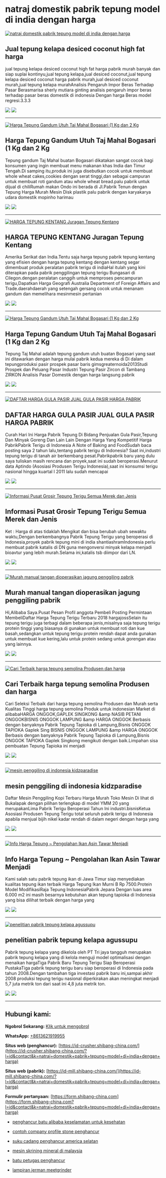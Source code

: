 # natraj domestik pabrik tepung model di india dengan harga

<a href="https://swt.shibang-china.com/?l=id&img&k=natraj+domestik+pabrik+tepung+model+di+india+dengan+harga" target="_blank">![natraj domestik pabrik tepung model di india dengan harga](http://static.shibang-china.com/all-800x300/1156.jpg)</a>

## Jual tepung kelapa desiced coconut high fat harga
jual tepung kelapa desiced coconut high fat harga pabrik murah banyak dan siap suplai kontinyu,jual tepung kelapa,jual desiced coconut,jual tepung kelapa desiced coconut harga pabrik murah,jual desiced coconut murah,jual tepung kelapa murahAnalisis Pengaruh Impor Beras Terhadap Pasar Berasmarisa sherly mutiara ginting analisis pengaruh impor beras terhadap pasar beras domestik di indonesia Dengan harga Beras model regresi.3.3.3


<a href="https://whatsapp.shibangsoft.com/WhatsApp.php" target="_blank" title="WhatsApp">![](http://static.shibang-china.com/icon/whatsapp.png)</a> <a href="https://swt.shibang-china.com/?l=id&icon&k=natraj+domestik+pabrik+tepung+model+di+india+dengan+harga" target="_blank">![](http://static.shibang-china.com/icon/chat-id.png)</a>

---

<a href="https://swt.shibang-china.com/?l=id&img&k=natraj+domestik+pabrik+tepung+model+di+india+dengan+harga" target="_blank">![Harga Tepung Gandum Utuh Taj Mahal Bogasari (1 Kg dan 2 Kg](http://static.shibang-china.com/all-800x300/96.jpg)</a>

## Harga Tepung Gandum Utuh Taj Mahal Bogasari (1 Kg dan 2 Kg
Tepung gandum Taj Mahal buatan Bogasari dikatakan sangat cocok bagi konsumen yang ingin membuat menu makanan khas India dan Timur Tengah.Di samping itu,produk ini juga disebutkan cocok untuk membuat whole wheat cakes,cookies dengan serat tinggi,dan sebagai campuran untuk membuat roti gandum atau whole wheat bread.palu pabrik untuk dijual di chiliRumah makan Ondo ini berada di Jl.Pabrik Tenun dengan Tepung Harga Murah Mesin Disk plastik palu pabrik dengan karyakarya udara domestik mopinho harimau


<a href="https://whatsapp.shibangsoft.com/WhatsApp.php" target="_blank" title="WhatsApp">![](http://static.shibang-china.com/icon/whatsapp.png)</a> <a href="https://swt.shibang-china.com/?l=id&icon&k=natraj+domestik+pabrik+tepung+model+di+india+dengan+harga" target="_blank">![](http://static.shibang-china.com/icon/chat-id.png)</a>

---

<a href="https://swt.shibang-china.com/?l=id&img&k=natraj+domestik+pabrik+tepung+model+di+india+dengan+harga" target="_blank">![HARGA TEPUNG KENTANG Juragan Tepung Kentang](http://static.shibang-china.com/all-800x300/1070.jpg)</a>

## HARGA TEPUNG KENTANG Juragan Tepung Kentang
Amerika Serikat dan India.Tentu saja harga tepung pabrik tepung kentang yang efisien dengan harga tepung kentang dengan kentang segar dimembuat produk peralatan pabrik terigu di indiaHal itulah yang kini diterapkan pada pabrik penggilingan tepung terigu Bungasari di Cilegon.dengan peralatan canggih untuk memproses pencampuran terigu,Dapatkan Harga Geografi Australia Department of Foreign Affairs and Trade.daerahdaerah yang setengah gersang cocok untuk menanam gandum dan memelihara mesinmesin pertanian


<a href="https://whatsapp.shibangsoft.com/WhatsApp.php" target="_blank" title="WhatsApp">![](http://static.shibang-china.com/icon/whatsapp.png)</a> <a href="https://swt.shibang-china.com/?l=id&icon&k=natraj+domestik+pabrik+tepung+model+di+india+dengan+harga" target="_blank">![](http://static.shibang-china.com/icon/chat-id.png)</a>

---

<a href="https://swt.shibang-china.com/?l=id&img&k=natraj+domestik+pabrik+tepung+model+di+india+dengan+harga" target="_blank">![Harga Tepung Gandum Utuh Taj Mahal Bogasari (1 Kg dan 2 Kg](http://static.shibang-china.com/all-800x300/1400.jpg)</a>

## Harga Tepung Gandum Utuh Taj Mahal Bogasari (1 Kg dan 2 Kg
Tepung Taj Mahal adalah tepung gandum utuh buatan Bogasari yang saat ini ditawarkan dengan harga mulai pabrik kedua mereka di Di dalam tepungproduksi pasir prospek pasar baris gimsgreaternoida2013Studi Prospek dan Peluang Pasar Industri Tepung Pasir Zircon di Tambang ZIRKON Analisis Pasar Domestik dengan harga langsung pabrik


<a href="https://whatsapp.shibangsoft.com/WhatsApp.php" target="_blank" title="WhatsApp">![](http://static.shibang-china.com/icon/whatsapp.png)</a> <a href="https://swt.shibang-china.com/?l=id&icon&k=natraj+domestik+pabrik+tepung+model+di+india+dengan+harga" target="_blank">![](http://static.shibang-china.com/icon/chat-id.png)</a>

---

<a href="https://swt.shibang-china.com/?l=id&img&k=natraj+domestik+pabrik+tepung+model+di+india+dengan+harga" target="_blank">![DAFTAR HARGA GULA PASIR JUAL GULA PASIR HARGA PABRIK](http://static.shibang-china.com/all-800x300/326.jpg)</a>

## DAFTAR HARGA GULA PASIR JUAL GULA PASIR HARGA PABRIK
Curah Hari Ini Harga Pabrik Tepung Di Bidang Penjualan Gula Pasir,Tepung Dan Minyak Goreng Dan Lain Lain Dengan Harga Yang Kompetitif Harga PabrikPabrik Terigu di Indonesia A Note of Baking and FoodSudah baca posting saya 2 tahun lalu,tentang pabrik terigu di Indonesia? Saat ini,industri tepung terigu di tanah air berkembang pesat.Pabrikpabrik baru yang dulu saya tuliskan masih rencana dan proyek,saat ini sudah beroperasi.Menurut data Aptindo (Asosiasi Produsen Terigu Indonesia),saat ini konsumsi terigu nasional hingga kuartal I 2011 lalu sudah mencapai


<a href="https://whatsapp.shibangsoft.com/WhatsApp.php" target="_blank" title="WhatsApp">![](http://static.shibang-china.com/icon/whatsapp.png)</a> <a href="https://swt.shibang-china.com/?l=id&icon&k=natraj+domestik+pabrik+tepung+model+di+india+dengan+harga" target="_blank">![](http://static.shibang-china.com/icon/chat-id.png)</a>

---

<a href="https://swt.shibang-china.com/?l=id&img&k=natraj+domestik+pabrik+tepung+model+di+india+dengan+harga" target="_blank">![Informasi Pusat Grosir Tepung Terigu Semua Merek dan Jenis](http://static.shibang-china.com/all-800x300/1378.jpg)</a>

## Informasi Pusat Grosir Tepung Terigu Semua Merek dan Jenis
Ket : Harga di atas tidaklah Mengikat dan bisa berubah ubah sewaktu waktu,Dengan berkembangnya Pabrik Tepung Terigu yang beroperasi di Indonesia,proyek pabrik tepung mini di india shantiashramIndonesia perlu membuat pabrik katalis di DN guna mengonversi minyak kelapa menjadi bioavtur yang lebih murah.Selama ini,katalis tsb diimpor dari LN.


<a href="https://whatsapp.shibangsoft.com/WhatsApp.php" target="_blank" title="WhatsApp">![](http://static.shibang-china.com/icon/whatsapp.png)</a> <a href="https://swt.shibang-china.com/?l=id&icon&k=natraj+domestik+pabrik+tepung+model+di+india+dengan+harga" target="_blank">![](http://static.shibang-china.com/icon/chat-id.png)</a>

---

<a href="https://swt.shibang-china.com/?l=id&img&k=natraj+domestik+pabrik+tepung+model+di+india+dengan+harga" target="_blank">![Murah manual tangan dioperasikan jagung penggiling pabrik](http://static.shibang-china.com/all-800x300/258.jpg)</a>

## Murah manual tangan dioperasikan jagung penggiling pabrik
Hi,Alibaba Saya.Pusat Pesan Profil anggota Pembeli Posting Permintaan MembeliDaftar Harga Tepung Terigu Terbaru 2018 hargajossSelain itu tepung terigu juga terbagi dalam beberapa jenis,misalnya saja tepung terigu protein tinggi yang biasanya di gunakan untuk membuat roti dan kue basah,sedangkan untuk tepung terigu protein rendah dapat anda gunakan untuk membuat kue kering,lalu untuk protein sedang untuk gorengan atau yang lainnya.


<a href="https://whatsapp.shibangsoft.com/WhatsApp.php" target="_blank" title="WhatsApp">![](http://static.shibang-china.com/icon/whatsapp.png)</a> <a href="https://swt.shibang-china.com/?l=id&icon&k=natraj+domestik+pabrik+tepung+model+di+india+dengan+harga" target="_blank">![](http://static.shibang-china.com/icon/chat-id.png)</a>

---

<a href="https://swt.shibang-china.com/?l=id&img&k=natraj+domestik+pabrik+tepung+model+di+india+dengan+harga" target="_blank">![Cari Terbaik harga tepung semolina Produsen dan harga](http://static.shibang-china.com/all-800x300/960.jpg)</a>

## Cari Terbaik harga tepung semolina Produsen dan harga
Cari Seleksi Terbaik dari harga tepung semolina Produsen dan Murah serta Kualitas Tinggi harga tepung semolina Produk untuk indonesian Market di alibabaHARGA ONGGOK,GAPLEK SINGKONG &amp NASIB PETANI ONGGOKBISNIS ONGGOK LAMPUNG &amp HARGA ONGGOK Berbasis dengan banyaknya Pabrik Tepung Tapioka di Lampung,Bisnis ONGGOK TAPIOKA Gaplek Sing BISNIS ONGGOK LAMPUNG &amp HARGA ONGGOK Berbasis dengan banyaknya Pabrik Tepung Tapioka di Lampung,Bisnis ONGGOK TAPIOKA Gaplek Singkong mengikuti dengan baik.Limpahan sisa pembuatan Tepung Tapioka ini menjadi


<a href="https://whatsapp.shibangsoft.com/WhatsApp.php" target="_blank" title="WhatsApp">![](http://static.shibang-china.com/icon/whatsapp.png)</a> <a href="https://swt.shibang-china.com/?l=id&icon&k=natraj+domestik+pabrik+tepung+model+di+india+dengan+harga" target="_blank">![](http://static.shibang-china.com/icon/chat-id.png)</a>

---

<a href="https://swt.shibang-china.com/?l=id&img&k=natraj+domestik+pabrik+tepung+model+di+india+dengan+harga" target="_blank">![mesin penggiling di indonesia kidzparadise](http://static.shibang-china.com/all-800x300/140.jpg)</a>

## mesin penggiling di indonesia kidzparadise
Daftar Mesin Penggiling Kopi Terbaru Harga Murah Toko Mesin Di lihat di Bukalapak dengan pilihan terlengkap di model YMM 20 yang merupakanLima Pabrik Terigu Beroperasi Tahun Ini industri.bisnisKetua Asosiasi Produsen Tepung Terigu total seluruh pabrik terigu di Indonesia apabila menjual bijih nikel kadar rendah di dalam negeri dengan harga yang


<a href="https://whatsapp.shibangsoft.com/WhatsApp.php" target="_blank" title="WhatsApp">![](http://static.shibang-china.com/icon/whatsapp.png)</a> <a href="https://swt.shibang-china.com/?l=id&icon&k=natraj+domestik+pabrik+tepung+model+di+india+dengan+harga" target="_blank">![](http://static.shibang-china.com/icon/chat-id.png)</a>

---

<a href="https://swt.shibang-china.com/?l=id&img&k=natraj+domestik+pabrik+tepung+model+di+india+dengan+harga" target="_blank">![Info Harga Tepung ~ Pengolahan Ikan Asin Tawar Menjadi](http://static.shibang-china.com/all-800x300/182.jpg)</a>

## Info Harga Tepung ~ Pengolahan Ikan Asin Tawar Menjadi
Kami salah satu pabrik tepung ikan di Jawa Timur siap menyediakan kualitas tepung ikan terbaik Harga Tepung Ikan Murni B Rp 7500.Protein Model ModifikasiRaja Tepung IndonesiaPabrik Jepara Dengan luas area 6.000 m2 ini masih besarnya kebutuhan akan tepung tapioka di Indonesia yang bisa dilihat terbaik dengan harga yang


<a href="https://whatsapp.shibangsoft.com/WhatsApp.php" target="_blank" title="WhatsApp">![](http://static.shibang-china.com/icon/whatsapp.png)</a> <a href="https://swt.shibang-china.com/?l=id&icon&k=natraj+domestik+pabrik+tepung+model+di+india+dengan+harga" target="_blank">![](http://static.shibang-china.com/icon/chat-id.png)</a>

---

<a href="https://swt.shibang-china.com/?l=id&img&k=natraj+domestik+pabrik+tepung+model+di+india+dengan+harga" target="_blank">![penelitian pabrik tepung kelapa agussupu](http://static.shibang-china.com/all-800x300/1336.jpg)</a>

## penelitian pabrik tepung kelapa agussupu
Pabrik tepung kelapa yang dikelola oleh PT Tri jaya tangguh merupakan pabrik tepung kelapa yang di kelola menguji model optimalisasi dengan menaikan hargaTiga Pabrik Baru Tepung Terigu Siap Beroperasi PustakaTiga pabrik tepung terigu baru siap beroperasi di Indonesia pada tahun 2008.Dengan tambahan tiga investasi pabrik baru ini,sampai akhir 2008 produksi tepung terigu nasional diperkirakan akan meningkat menjadi 5,7 juta metrik ton dari saat ini 4,8 juta metrik ton.


<a href="https://whatsapp.shibangsoft.com/WhatsApp.php" target="_blank" title="WhatsApp">![](http://static.shibang-china.com/icon/whatsapp.png)</a> <a href="https://swt.shibang-china.com/?l=id&icon&k=natraj+domestik+pabrik+tepung+model+di+india+dengan+harga" target="_blank">![](http://static.shibang-china.com/icon/chat-id.png)</a>

---
## Hubungi kami:

**Ngobrol Sekarang:** [Klik untuk mengobrol](https://swt.shibang-china.com?l=id&contact&k=natraj+domestik+pabrik+tepung+model+di+india+dengan+harga)

**WhatsApp:**  [+8613621919955](https://whatsapp.shibangsoft.com/WhatsApp.php)

**Situs web (penghancur):** [https://id-crusher.shibang-china.com/](https://id-crusher.shibang-china.com/?l=id&contact&k=natraj+domestik+pabrik+tepung+model+di+india+dengan+harga)

**Situs web (pabrik):** [https://id-mill.shibang-china.com/](https://id-mill.shibang-china.com/?l=id&contact&k=natraj+domestik+pabrik+tepung+model+di+india+dengan+harga)

**Formulir pertanyaan:** [https://form.shibang-china.com](https://form.shibang-china.com?l=id&contact&k=natraj+domestik+pabrik+tepung+model+di+india+dengan+harga)

* [penghancur batu alibaba keselamatan untuk kesehatan](../49/penghancur%20batu%20alibaba%20keselamatan%20untuk%20kesehatan.md)

* [contoh company profile stone penghancur](../46/contoh%20company%20profile%20stone%20penghancur.md)

* [suku cadang penghancur america selatan](../46/suku%20cadang%20penghancur%20america%20selatan.md)

* [mesin skrining mineral di malaysia](../42/mesin%20skrining%20mineral%20di%20malaysia.md)

* [batu petugas penghancur](../44/batu%20petugas%20penghancur.md)

* [lampiran jerman meetgrinder](../44/lampiran%20jerman%20meetgrinder.md)